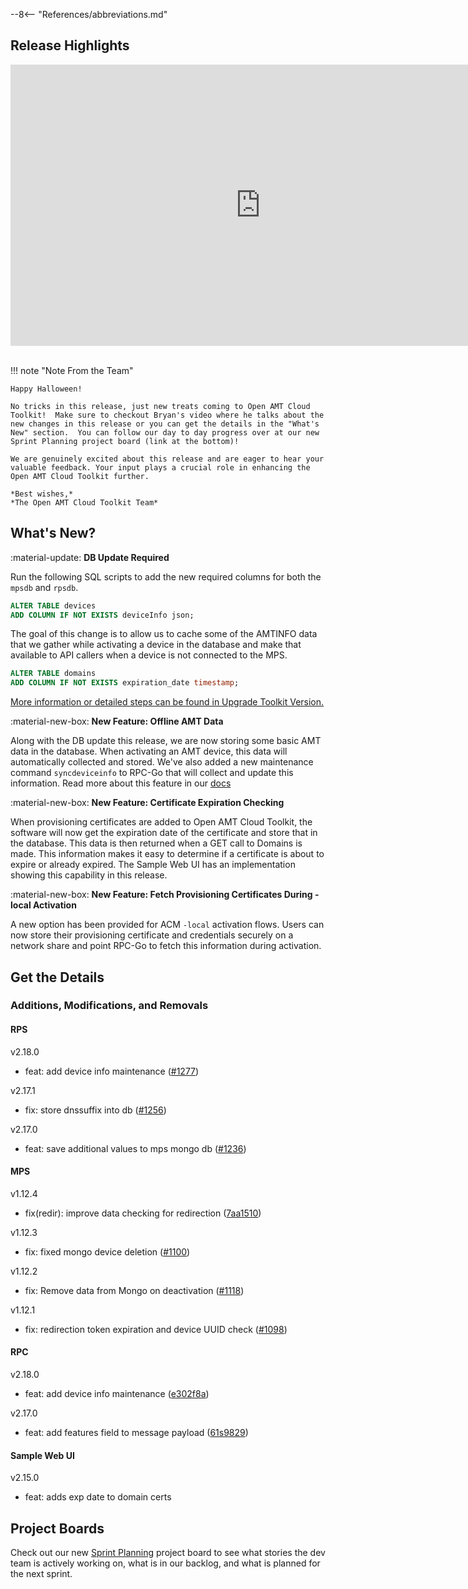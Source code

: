 --8<-- "References/abbreviations.md"
## Release Highlights

<div style="text-align:center;">
 <iframe width="800" height="450" src="https://www.youtube.com/embed/mSkvJuKCQPE?si=BU4n8IcL6-woFgzM" title="Open AMT October Release Video" frameborder="0" allow="accelerometer; autoplay; clipboard-write; encrypted-media; gyroscope; picture-in-picture" allowfullscreen></iframe>
</div>
<br>

!!! note "Note From the Team"
    
    Happy Halloween!

    No tricks in this release, just new treats coming to Open AMT Cloud Toolkit!  Make sure to checkout Bryan's video where he talks about the new changes in this release or you can get the details in the "What's New" section.  You can follow our day to day progress over at our new Sprint Planning project board (link at the bottom)! 

    We are genuinely excited about this release and are eager to hear your valuable feedback. Your input plays a crucial role in enhancing the Open AMT Cloud Toolkit further.

    *Best wishes,*  
    *The Open AMT Cloud Toolkit Team*


## What's New?

:material-update: **DB Update Required**

Run the following SQL scripts to add the new required columns for both the `mpsdb` and `rpsdb`.

``` sql title="mpsdb"
ALTER TABLE devices
ADD COLUMN IF NOT EXISTS deviceInfo json;
```

The goal of this change is to allow us to cache some of the AMTINFO data that we gather while activating a device in the database and make that available to API callers when a device is not connected to the MPS. 

``` sql title="rpsdb"
ALTER TABLE domains
ADD COLUMN IF NOT EXISTS expiration_date timestamp;
```

[More information or detailed steps can be found in Upgrade Toolkit Version.](./Deployment/upgradeVersion.md)

:material-new-box: **New Feature: Offline AMT Data**

Along with the DB update this release, we are now storing some basic AMT data in the database.  When activating an AMT device, this data will automatically collected and stored.  We've also added a new maintenance command `syncdeviceinfo` to RPC-Go that will collect and update this information.  Read more about this feature in our [docs](https://open-amt-cloud-toolkit.github.io/docs/2.16/Reference/RPC/commandsRPC/#syncdeviceinfo)

:material-new-box: **New Feature: Certificate Expiration Checking**

When provisioning certificates are added to Open AMT Cloud Toolkit, the software will now get the expiration date of the certificate and store that in the database.  This data is then returned when a GET call to Domains is made.  This information makes it easy to determine if a certificate is about to expire or already expired.  The Sample Web UI has an implementation showing this capability in this release.

:material-new-box: **New Feature: Fetch Provisioning Certificates During -local Activation**

A new option has been provided for ACM `-local` activation flows.  Users can now store their provisioning certificate and credentials securely on a network share and point RPC-Go to fetch this information during activation.  

## Get the Details

### Additions, Modifications, and Removals

#### RPS

v2.18.0

- feat: add device info maintenance ([#1277](https://github.com/open-amt-cloud-toolkit/rps/issues/1277))

v2.17.1

- fix: store dnssuffix into db ([#1256](https://github.com/open-amt-cloud-toolkit/rps/issues/1256))

v2.17.0

- feat: save additional values to mps mongo db ([#1236](https://github.com/open-amt-cloud-toolkit/rps/issues/1236))


#### MPS

v1.12.4

- fix(redir): improve data checking for redirection ([7aa1510](https://github.com/open-amt-cloud-toolkit/mps/commit/7aa151099baf43a565dae003ac45d444ea7a2b4e))

v1.12.3

- fix: fixed mongo device deletion ([#1100](https://github.com/open-amt-cloud-toolkit/mps/issues/1100))

v1.12.2

- fix: Remove data from Mongo on deactivation ([#1118](https://github.com/open-amt-cloud-toolkit/mps/issues/1118))

v1.12.1

- fix: redirection token expiration and device UUID check ([#1098](https://github.com/open-amt-cloud-toolkit/mps/issues/1098))


#### RPC

v2.18.0

- feat: add device info maintenance ([e302f8a](https://github.com/open-amt-cloud-toolkit/rpc-go/commit/e302f8aec00222651867b5977dafc419627ae778))

v2.17.0

- feat: add features field to message payload ([61s9829](https://github.com/open-amt-cloud-toolkit/rpc-go/commit/61a9829a8a4303600816b6ce629b07d142d7a144))

#### Sample Web UI

v2.15.0

- feat: adds exp date to domain certs 


## Project Boards

Check out our new [Sprint Planning](https://github.com/orgs/open-amt-cloud-toolkit/projects/10/views/2) project board to see what stories the dev team is actively working on, what is in our backlog, and what is planned for the next sprint.
